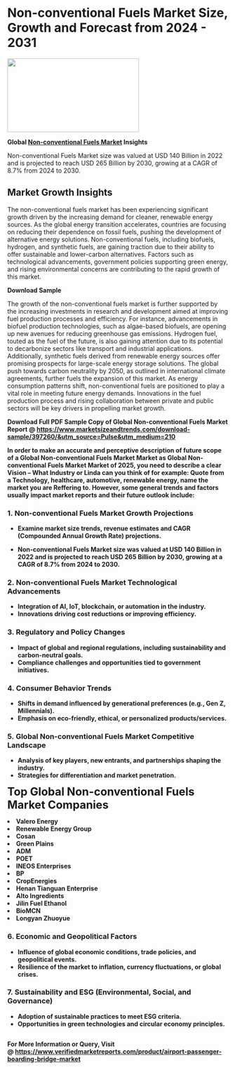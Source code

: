 <H1>Non-conventional Fuels Market Size, Growth and Forecast from 2024 - 2031</H1><img class="aligncenter size-medium wp-image-584254" src="https://thirdeyenews.in/wp-content/uploads/2024/09/Global-Market-Research-300x168.jpeg" alt="" width="300" height="168" /><p><strong>Global&nbsp;<a href="https://www.marketsizeandtrends.com/download-sample/397260/&amp;utm_source=Pulse&amp;utm_medium=210">Non-conventional Fuels Market</a> Insights</strong></p><p>Non-conventional Fuels Market size was valued at USD 140 Billion in 2022 and is projected to reach USD 265 Billion by 2030, growing at a CAGR of 8.7% from 2024 to 2030.</p><p><h2>Market Growth Insights</h2> <p>The non-conventional fuels market has been experiencing significant growth driven by the increasing demand for cleaner, renewable energy sources. As the global energy transition accelerates, countries are focusing on reducing their dependence on fossil fuels, pushing the development of alternative energy solutions. Non-conventional fuels, including biofuels, hydrogen, and synthetic fuels, are gaining traction due to their ability to offer sustainable and lower-carbon alternatives. Factors such as technological advancements, government policies supporting green energy, and rising environmental concerns are contributing to the rapid growth of this market.</p> <p><strong>Download Sample</strong></p> <p>The growth of the non-conventional fuels market is further supported by the increasing investments in research and development aimed at improving fuel production processes and efficiency. For instance, advancements in biofuel production technologies, such as algae-based biofuels, are opening up new avenues for reducing greenhouse gas emissions. Hydrogen fuel, touted as the fuel of the future, is also gaining attention due to its potential to decarbonize sectors like transport and industrial applications. Additionally, synthetic fuels derived from renewable energy sources offer promising prospects for large-scale energy storage solutions. The global push towards carbon neutrality by 2050, as outlined in international climate agreements, further fuels the expansion of this market. As energy consumption patterns shift, non-conventional fuels are positioned to play a vital role in meeting future energy demands. Innovations in the fuel production process and rising collaboration between private and public sectors will be key drivers in propelling market growth. <p><strong></p><p><span class=""><strong>Download Full PDF Sample Copy of Global Non-conventional Fuels Market Report</strong> @ <a href="https://www.marketsizeandtrends.com/download-sample/397260/&amp;utm_source=Pulse&amp;utm_medium=210" target="_blank">https://www.marketsizeandtrends.com/download-sample/397260/&amp;utm_source=Pulse&amp;utm_medium=210</a></span></p><p>In order to make an accurate and perceptive description of future scope of a Global&nbsp;Non-conventional Fuels Market Market as Global&nbsp;Non-conventional Fuels Market Market of 2025, you need to describe a clear Vision &ndash; What Industry or Linda can you think of for example: Quote from a Technology, healthcare, automotive, renewable energy, name the market you are Reffering to. However, some general trends and factors usually impact market reports and their future outlook include:</p><h3>1.&nbsp;<strong>Non-conventional Fuels Market Growth Projections</strong></h3><ul><li>Examine market size trends, revenue estimates and CAGR (Compounded Annual Growth Rate) projections.</li><li><p>Non-conventional Fuels Market size was valued at USD 140 Billion in 2022 and is projected to reach USD 265 Billion by 2030, growing at a CAGR of 8.7% from 2024 to 2030.</p></li></ul><h3>2.&nbsp;<strong>Non-conventional Fuels Market Technological Advancements</strong></h3><ul><li>Integration of AI, IoT, blockchain, or automation in the industry.</li><li>Innovations driving cost reductions or improving efficiency.</li></ul><h3>3.&nbsp;<strong>Regulatory and Policy Changes</strong></h3><ul><li>Impact of global and regional regulations, including sustainability and carbon-neutral goals.</li><li>Compliance challenges and opportunities tied to government initiatives.</li></ul><h3>4.&nbsp;<strong>Consumer Behavior Trends</strong></h3><ul><li>Shifts in demand influenced by generational preferences (e.g., Gen Z, Millennials).</li><li>Emphasis on eco-friendly, ethical, or personalized products/services.</li></ul><h3>5.&nbsp;<strong>Global Non-conventional Fuels Market Competitive Landscape</strong></h3><ul><li>Analysis of key players, new entrants, and partnerships shaping the industry.</li><li>Strategies for differentiation and market penetration.</li></ul><p data-pm-slice="1 1 []"><span style="color: inherit; font-family: inherit; font-size: 25px;">Top Global Non-conventional Fuels Market Companies</span></p><div class="" data-test-id=""><p><li>Valero Energy</li><li> Renewable Energy Group</li><li> Cosan</li><li> Green Plains</li><li> ADM</li><li> POET</li><li> INEOS Enterprises</li><li> BP</li><li> CropEnergies</li><li> Henan Tianguan Enterprise</li><li> Alto Ingredients</li><li> Jilin Fuel Ethanol</li><li> BioMCN</li><li> Longyan Zhuoyue</li></p></div><h3>6.&nbsp;<strong>Economic and Geopolitical Factors</strong></h3><ul><li>Influence of global economic conditions, trade policies, and geopolitical events.</li><li>Resilience of the market to inflation, currency fluctuations, or global crises.</li></ul><h3>7.&nbsp;<strong>Sustainability and ESG (Environmental, Social, and Governance)</strong></h3><ul><li>Adoption of sustainable practices to meet ESG criteria.</li><li>Opportunities in green technologies and circular economy principles.</li></ul><h2><strong style="font-size: 14px;">For More Information or Query, Visit @&nbsp;</strong><a style="background-color: #ffffff; font-size: 14px;" href="https://www.marketsizeandtrends.com/report/non-conventional-fuels-market/" target="_blank">https://www.verifiedmarketreports.com/product/airport-passenger-boarding-bridge-market</a></h2>
